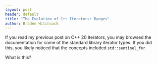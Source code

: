 ```yaml
---
layout: post
header: default
title: "The Evolution of C++ Iterators: Ranges"
author: Braden Hitchcock
---
```


If you read my previous post on C++ 20 iterators, you may browsed the
documentation for some of the standard library iterator types. If you did this,
you likely noticed that the concepts included `std::sentinel_for`.

What is this?

<!-- prettier-ignore-start -->


<!-- prettier-ignore-end -->
